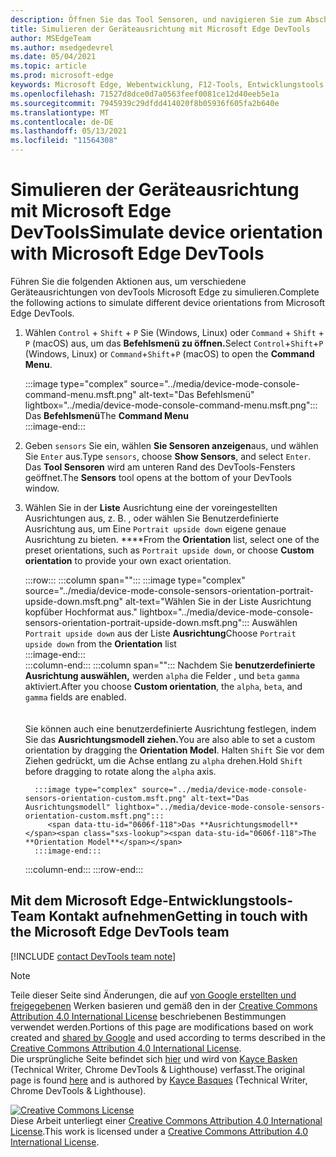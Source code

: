 ```yaml
---
description: Öffnen Sie das Tool Sensoren, und navigieren Sie zum Abschnitt Ausrichtung.
title: Simulieren der Geräteausrichtung mit Microsoft Edge DevTools
author: MSEdgeTeam
ms.author: msedgedevrel
ms.date: 05/04/2021
ms.topic: article
ms.prod: microsoft-edge
keywords: Microsoft Edge, Webentwicklung, F12-Tools, Entwicklungstools
ms.openlocfilehash: 71527d8dce0d7a0563feef0081ce12d40eeb5e1a
ms.sourcegitcommit: 7945939c29dfdd414020f8b05936f605fa2b640e
ms.translationtype: MT
ms.contentlocale: de-DE
ms.lasthandoff: 05/13/2021
ms.locfileid: "11564308"
---
```

<!-- Copyright Kayce Basques 

   Licensed under the Apache License, Version 2.0 (the "License");
   you may not use this file except in compliance with the License.
   You may obtain a copy of the License at

       https://www.apache.org/licenses/LICENSE-2.0

   Unless required by applicable law or agreed to in writing, software
   distributed under the License is distributed on an "AS IS" BASIS,
   WITHOUT WARRANTIES OR CONDITIONS OF ANY KIND, either express or implied.
   See the License for the specific language governing permissions and
   limitations under the License.  -->
# <a name="simulate-device-orientation-with-microsoft-edge-devtools"></a><span data-ttu-id="0606f-104">Simulieren der Geräteausrichtung mit Microsoft Edge DevTools</span><span class="sxs-lookup"><span data-stu-id="0606f-104">Simulate device orientation with Microsoft Edge DevTools</span></span>  

<span data-ttu-id="0606f-105">Führen Sie die folgenden Aktionen aus, um verschiedene Geräteausrichtungen von devTools Microsoft Edge zu simulieren.</span><span class="sxs-lookup"><span data-stu-id="0606f-105">Complete the following actions to simulate different device orientations from Microsoft Edge DevTools.</span></span>  

<!--todo: update device orientation section when available -->  

1.  <span data-ttu-id="0606f-106">Wählen `Control` + `Shift` + `P` Sie \(Windows, Linux\) oder `Command` + `Shift` + `P` \(macOS\) aus, um das **Befehlsmenü zu öffnen.**</span><span class="sxs-lookup"><span data-stu-id="0606f-106">Select `Control`+`Shift`+`P` \(Windows, Linux\) or `Command`+`Shift`+`P` \(macOS\) to open the **Command Menu**.</span></span>  
    
    :::image type="complex" source="../media/device-mode-console-command-menu.msft.png" alt-text="Das Befehlsmenü" lightbox="../media/device-mode-console-command-menu.msft.png":::
       <span data-ttu-id="0606f-108">Das **Befehlsmenü**</span><span class="sxs-lookup"><span data-stu-id="0606f-108">The **Command Menu**</span></span>  
    :::image-end:::  
    
1.  <span data-ttu-id="0606f-109">Geben `sensors` Sie ein, wählen **Sie Sensoren anzeigen**aus, und wählen Sie `Enter` aus.</span><span class="sxs-lookup"><span data-stu-id="0606f-109">Type `sensors`, choose **Show Sensors**, and select `Enter`.</span></span>  <span data-ttu-id="0606f-110">Das **Tool Sensoren** wird am unteren Rand des DevTools-Fensters geöffnet.</span><span class="sxs-lookup"><span data-stu-id="0606f-110">The **Sensors** tool opens at the bottom of your DevTools window.</span></span>  
1.  <span data-ttu-id="0606f-111">Wählen Sie in der **Liste** Ausrichtung eine der voreingestellten Ausrichtungen aus, z. B. , oder wählen Sie Benutzerdefinierte Ausrichtung aus, um Eine `Portrait upside down` eigene genaue Ausrichtung zu bieten. \*\*\*\*</span><span class="sxs-lookup"><span data-stu-id="0606f-111">From the **Orientation** list, select one of the preset orientations, such as `Portrait upside down`, or choose **Custom orientation** to provide your own exact orientation.</span></span>  
    
    :::row:::
       :::column span="":::
          :::image type="complex" source="../media/device-mode-console-sensors-orientation-portrait-upside-down.msft.png" alt-text="Wählen Sie in der Liste Ausrichtung kopfüber Hochformat aus." lightbox="../media/device-mode-console-sensors-orientation-portrait-upside-down.msft.png":::
             <span data-ttu-id="0606f-113">Auswählen `Portrait upside down` aus der Liste **Ausrichtung**</span><span class="sxs-lookup"><span data-stu-id="0606f-113">Choose `Portrait upside down` from the **Orientation** list</span></span>  
          :::image-end:::  
       :::column-end:::
       :::column span="":::
          <span data-ttu-id="0606f-114">Nachdem Sie **benutzerdefinierte Ausrichtung auswählen,** werden `alpha` die Felder , und `beta` `gamma` aktiviert.</span><span class="sxs-lookup"><span data-stu-id="0606f-114">After you choose **Custom orientation**, the `alpha`, `beta`, and `gamma` fields are enabled.</span></span>  
          <!--To understand how each axis works, navigate to [Alpha][alpha], [Beta][beta], and [Gamma][gamma].  -->  
          <!--todo: update links to alpha, beta, and gamma section when available -->  
          <span data-ttu-id="0606f-115">Sie können auch eine benutzerdefinierte Ausrichtung festlegen, indem Sie das **Ausrichtungsmodell ziehen.**</span><span class="sxs-lookup"><span data-stu-id="0606f-115">You are also able to set a custom orientation by dragging the **Orientation Model**.</span></span>  <span data-ttu-id="0606f-116">Halten `Shift` Sie vor dem Ziehen gedrückt, um die Achse entlang zu `alpha` drehen.</span><span class="sxs-lookup"><span data-stu-id="0606f-116">Hold `Shift` before dragging to rotate along the `alpha` axis.</span></span>  
          
          :::image type="complex" source="../media/device-mode-console-sensors-orientation-custom.msft.png" alt-text="Das Ausrichtungsmodell" lightbox="../media/device-mode-console-sensors-orientation-custom.msft.png":::
             <span data-ttu-id="0606f-118">Das **Ausrichtungsmodell**</span><span class="sxs-lookup"><span data-stu-id="0606f-118">The **Orientation Model**</span></span>  
          :::image-end:::  
       :::column-end:::
    :::row-end:::
    
## <a name="getting-in-touch-with-the-microsoft-edge-devtools-team"></a><span data-ttu-id="0606f-119">Mit dem Microsoft Edge-Entwicklungstools-Team Kontakt aufnehmen</span><span class="sxs-lookup"><span data-stu-id="0606f-119">Getting in touch with the Microsoft Edge DevTools team</span></span>  

[!INCLUDE [contact DevTools team note](../includes/contact-devtools-team-note.md)]  

<!-- links -->  

<!--[WebFundamentasNativeHardwareDeviceOrientationIndex]: /web/fundamentals/native-hardware/device-orientation/index "Device Orientation & Motion"  -->  
<!--[WebFundamentasNativeHardwareDeviceOrientationIndexAlpha]: /web/fundamentals/native-hardware/device-orientation/index#alpha "Alpha - Device Orientation & Motion"  -->  
<!--[WebFundamentasNativeHardwareDeviceOrientationIndexBeta]: /web/fundamentals/native-hardware/device-orientation/index#beta "Beta - Device Orientation & Motion"  -->  
<!--[WebFundamentasNativeHardwareDeviceOrientationIndexGamma]: /web/fundamentals/native-hardware/device-orientation/index#gamma "Gamma - Device Orientation & Motion"  -->  

> [!NOTE]
> <span data-ttu-id="0606f-120">Teile dieser Seite sind Änderungen, die auf [von Google erstellten und freigegebenen][GoogleSitePolicies] Werken basieren und gemäß den in der [Creative Commons Attribution 4.0 International License][CCA4IL] beschriebenen Bestimmungen verwendet werden.</span><span class="sxs-lookup"><span data-stu-id="0606f-120">Portions of this page are modifications based on work created and [shared by Google][GoogleSitePolicies] and used according to terms described in the [Creative Commons Attribution 4.0 International License][CCA4IL].</span></span>  
> <span data-ttu-id="0606f-121">Die ursprüngliche Seite befindet sich [hier](https://developers.google.com/web/tools/chrome-devtools/device-mode/orientation) und wird von [Kayce Basken][KayceBasques] \(Technical Writer, Chrome DevTools \& Lighthouse\) verfasst.</span><span class="sxs-lookup"><span data-stu-id="0606f-121">The original page is found [here](https://developers.google.com/web/tools/chrome-devtools/device-mode/orientation) and is authored by [Kayce Basques][KayceBasques] \(Technical Writer, Chrome DevTools \& Lighthouse\).</span></span>  

[![Creative Commons License][CCby4Image]][CCA4IL]  
<span data-ttu-id="0606f-123">Diese Arbeit unterliegt einer [Creative Commons Attribution 4.0 International License][CCA4IL].</span><span class="sxs-lookup"><span data-stu-id="0606f-123">This work is licensed under a [Creative Commons Attribution 4.0 International License][CCA4IL].</span></span>  

[CCA4IL]: https://creativecommons.org/licenses/by/4.0  
[CCby4Image]: https://i.creativecommons.org/l/by/4.0/88x31.png  
[GoogleSitePolicies]: https://developers.google.com/terms/site-policies  
[KayceBasques]: https://developers.google.com/web/resources/contributors#kayce-basques  
